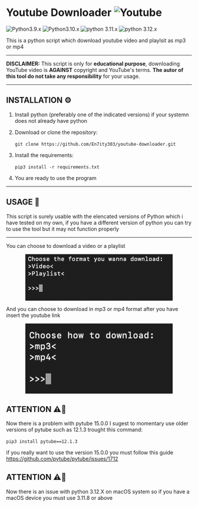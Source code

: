 # Youtube Downloader ![Youtube](https://cms.autocarpro.in/images/youtube-logo.png)
![Python3.9.x](https://img.shields.io/badge/Python-3.9.X-green)
![Python3.10.x](https://img.shields.io/badge/Python-3.10.x-green)
![python 3.11.x](https://img.shields.io/badge/Python-3.11.x-green)
![python 3.12.x](https://img.shields.io/badge/Python-3.12.x-orange)


This is a python script which download youtube video and playlsit as mp3 or mp4

------------
**DISCLAIMER:**
This script is only for **educational purpose**, downloading YouTube video is **AGAINST** copyright and YouTube's terms. **The autor of this tool do not take any responsibility** for your usage.


------------
## INSTALLATION ⚙️
1. Install python (preferably one of the indicated versions) if your systemn does not already have python

2. Download or clone the repository:

    `git clone https://github.com/En7ity303/youtube-downloader.git`

3. Install the requirements:

    `pip3 install -r requirements.txt`

4. You are ready to use the program


-----------
## USAGE 🔧
This script is surely usable with the elencated versions of Python which i have tested on my own, if you have a different version of python you can try to use the tool but it may not function properly 

-----------
You can choose to download a video or a playlist
<p align="center">
<img align="center" src="img/img1" width="400">
</p>

And you can choose to download in mp3 or mp4 format after you have insert the youtube link
<p align="center">
<img align="center" src="img/img2" width="400">
</p>

## ATTENTION ⚠️🚨
Now there is a problem with pytube 15.0.0 I sugest to momentary use older versions of pytube such as 12.1.3 trought this command:

`pip3 install pytube==12.1.3`

if you really want to use the version 15.0.0 you must follow this guide https://github.com/pytube/pytube/issues/1712

## ATTENTION ⚠️🚨
Now there is an issue with python 3.12.X on macOS system so if you have a macOS device you must use 3.11.8 or above 
